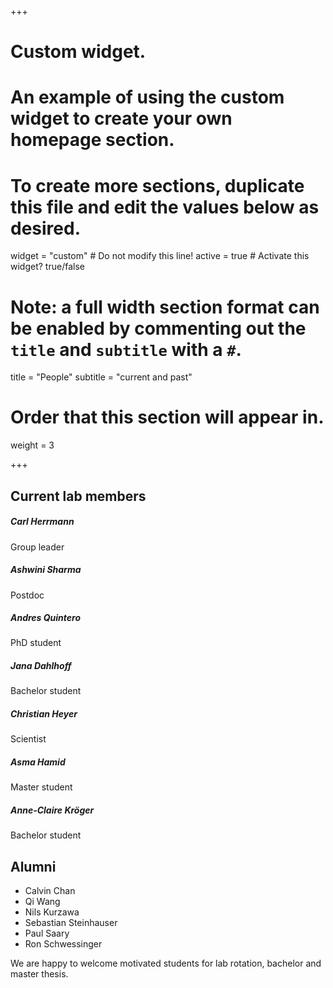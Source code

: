 +++
# Custom widget.
# An example of using the custom widget to create your own homepage section.
# To create more sections, duplicate this file and edit the values below as desired.
widget = "custom"  # Do not modify this line!
active = true  # Activate this widget? true/false

# Note: a full width section format can be enabled by commenting out the `title` and `subtitle` with a `#`.
title = "People"
subtitle = "current and past"

# Order that this section will appear in.
weight = 3

+++



## Current lab members

##### Carl Herrmann

Group leader

##### Ashwini Sharma

Postdoc

##### Andres Quintero

PhD student

##### Jana Dahlhoff

Bachelor student

##### Christian Heyer

Scientist

##### Asma Hamid

Master student

##### Anne-Claire Kröger

Bachelor student

## Alumni

* Calvin Chan
* Qi Wang
* Nils Kurzawa
* Sebastian Steinhauser
* Paul Saary
* Ron Schwessinger

We are happy to welcome motivated students for lab rotation, bachelor and master thesis.